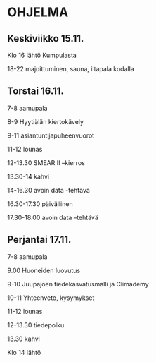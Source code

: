 # OHJELMA

## Keskiviikko 15.11.

Klo 16 lähtö Kumpulasta

18-22 majoittuminen, sauna, iltapala kodalla ​


## Torstai 16.11.

7-8 aamupala

8-9 Hyytiälän kiertokävely

9-11 asiantuntijapuheenvuorot

11-12 lounas

12-13.30 SMEAR II –kierros

13.30-14 kahvi

14-16.30 avoin data -tehtävä

16.30-17.30 päivällinen

17.30-18.00 avoin data –tehtävä   ​


## Perjantai 17.11.

7-8 aamupala

9.00 Huoneiden luovutus

9-10 Juupajoen tiedekasvatusmalli ja Climademy

10-11 Yhteenveto, kysymykset

11-12 lounas

12-13.30 tiedepolku

13.30 kahvi

Klo 14 lähtö  

